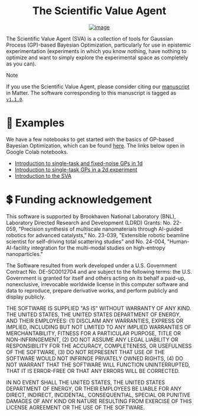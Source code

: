 <div align=center>

# The Scientific Value Agent

[![image](https://github.com/matthewcarbone/ScientificValueAgent/actions/workflows/ci-deploy.yaml/badge.svg)](https://github.com/matthewcarbone/ScientificValueAgent/actions/workflows/ci-deploy.yaml)

</div>

The Scientific Value Agent (SVA) is a collection of tools for Gaussian Process (GP)-based Bayesian Optimization, particularly for use in epistemic experimentation (experiments in which you know nothing, have nothing to optimize and want to simply explore the experimental space as completely as you can).

> [!NOTE]
> If you use the Scientific Value Agent, please consider citing our [manuscript](https://doi.org/10.1016/j.matt.2023.11.012) in Matter. The software corresponding to this manuscript is tagged as [`v1.1.0`](https://github.com/matthewcarbone/ScientificValueAgent/tree/v1.1.0).


# 🚀 Examples

We have a few notebooks to get started with the basics of GP-based Bayesian Optimization, which can be found [here](https://github.com/matthewcarbone/ScientificValueAgent/tree/master/notebooks). The links below open in Google Colab notebooks.
- [Introduction to single-task and fixed-noise GPs in 1d](https://colab.research.google.com/github/matthewcarbone/ScientificValueAgent/blob/master/notebooks/00_simple_GP.ipynb)
- [Introduction to single-task GPs in a 2d experiment](https://colab.research.google.com/github/matthewcarbone/ScientificValueAgent/blob/master/notebooks/01_simple_2d_GP.ipynb)
- [Introduction to the SVA](https://colab.research.google.com/github/matthewcarbone/ScientificValueAgent/blob/master/notebooks/02_simple_SVA.ipynb)

# 💲 Funding acknowledgement

This software is supported by Brookhaven National Laboratory (BNL), Laboratory Directed Research and Development (LDRD) Grants: No. 22-059, "Precision synthesis of multiscale nanomaterials through AI-guided robotics for advanced catalysts,” No. 23-039, "Extensible robotic beamline scientist for self-driving total scattering studies" and No. 24-004, "Human-AI-facility integration for the multi-modal studies on high-entropy nanoparticles."

The Software resulted from work developed under a U.S. Government Contract No. DE-SC0012704 and are subject to the following terms: the U.S. Government is granted for itself and others acting on its behalf a paid-up, nonexclusive, irrevocable worldwide license in this computer software and data to reproduce, prepare derivative works, and perform publicly and display publicly.

THE SOFTWARE IS SUPPLIED "AS IS" WITHOUT WARRANTY OF ANY KIND. THE UNITED STATES, THE UNITED STATES DEPARTMENT OF ENERGY, AND THEIR EMPLOYEES: (1) DISCLAIM ANY WARRANTIES, EXPRESS OR IMPLIED, INCLUDING BUT NOT LIMITED TO ANY IMPLIED WARRANTIES OF MERCHANTABILITY, FITNESS FOR A PARTICULAR PURPOSE, TITLE OR NON-INFRINGEMENT, (2) DO NOT ASSUME ANY LEGAL LIABILITY OR RESPONSIBILITY FOR THE ACCURACY, COMPLETENESS, OR USEFULNESS OF THE SOFTWARE, (3) DO NOT REPRESENT THAT USE OF THE SOFTWARE WOULD NOT INFRINGE PRIVATELY OWNED RIGHTS, (4) DO NOT WARRANT THAT THE SOFTWARE WILL FUNCTION UNINTERRUPTED, THAT IT IS ERROR-FREE OR THAT ANY ERRORS WILL BE CORRECTED.

IN NO EVENT SHALL THE UNITED STATES, THE UNITED STATES DEPARTMENT OF ENERGY, OR THEIR EMPLOYEES BE LIABLE FOR ANY DIRECT, INDIRECT, INCIDENTAL, CONSEQUENTIAL, SPECIAL OR PUNITIVE DAMAGES OF ANY KIND OR NATURE RESULTING FROM EXERCISE OF THIS LICENSE AGREEMENT OR THE USE OF THE SOFTWARE.
